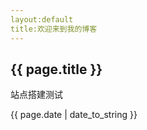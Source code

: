 ```yaml
---
layout:default
title:欢迎来到我的博客
---
```


## {{ page.title }}

站点搭建测试

{{ page.date | date_to_string }}
